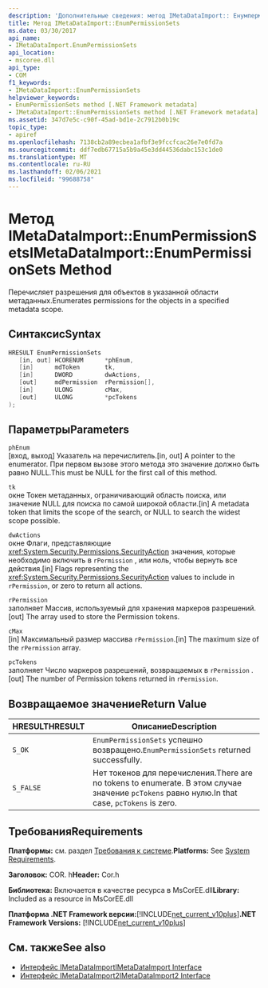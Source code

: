 ```yaml
---
description: 'Дополнительные сведения: метод IMetaDataImport:: Енумпермиссионсетс'
title: Метод IMetaDataImport::EnumPermissionSets
ms.date: 03/30/2017
api_name:
- IMetaDataImport.EnumPermissionSets
api_location:
- mscoree.dll
api_type:
- COM
f1_keywords:
- IMetaDataImport::EnumPermissionSets
helpviewer_keywords:
- EnumPermissionSets method [.NET Framework metadata]
- IMetaDataImport::EnumPermissionSets method [.NET Framework metadata]
ms.assetid: 347d7e5c-c90f-45ad-bd1e-2c7912b0b19c
topic_type:
- apiref
ms.openlocfilehash: 7138cb2a89ecbea1afbf3e9fccfcac26e7e0fd7a
ms.sourcegitcommit: ddf7edb67715a5b9a45e3dd44536dabc153c1de0
ms.translationtype: MT
ms.contentlocale: ru-RU
ms.lasthandoff: 02/06/2021
ms.locfileid: "99688758"
---
```

# <a name="imetadataimportenumpermissionsets-method"></a><span data-ttu-id="43ee3-103">Метод IMetaDataImport::EnumPermissionSets</span><span class="sxs-lookup"><span data-stu-id="43ee3-103">IMetaDataImport::EnumPermissionSets Method</span></span>

<span data-ttu-id="43ee3-104">Перечисляет разрешения для объектов в указанной области метаданных.</span><span class="sxs-lookup"><span data-stu-id="43ee3-104">Enumerates permissions for the objects in a specified metadata scope.</span></span>  
  
## <a name="syntax"></a><span data-ttu-id="43ee3-105">Синтаксис</span><span class="sxs-lookup"><span data-stu-id="43ee3-105">Syntax</span></span>  
  
```cpp  
HRESULT EnumPermissionSets  
   [in, out] HCORENUM      *phEnum,
   [in]      mdToken       tk,
   [in]      DWORD         dwActions,  
   [out]     mdPermission  rPermission[],  
   [in]      ULONG         cMax,  
   [out]     ULONG         *pcTokens  
);  
```  
  
## <a name="parameters"></a><span data-ttu-id="43ee3-106">Параметры</span><span class="sxs-lookup"><span data-stu-id="43ee3-106">Parameters</span></span>  

 `phEnum`  
 <span data-ttu-id="43ee3-107">[вход, выход] Указатель на перечислитель.</span><span class="sxs-lookup"><span data-stu-id="43ee3-107">[in, out] A pointer to the enumerator.</span></span> <span data-ttu-id="43ee3-108">При первом вызове этого метода это значение должно быть равно NULL.</span><span class="sxs-lookup"><span data-stu-id="43ee3-108">This must be NULL for the first call of this method.</span></span>  
  
 `tk`  
 <span data-ttu-id="43ee3-109">окне Токен метаданных, ограничивающий область поиска, или значение NULL для поиска по самой широкой области.</span><span class="sxs-lookup"><span data-stu-id="43ee3-109">[in] A metadata token that limits the scope of the search, or NULL to search the widest scope possible.</span></span>  
  
 `dwActions`  
 <span data-ttu-id="43ee3-110">окне Флаги, представляющие <xref:System.Security.Permissions.SecurityAction> значения, которые необходимо включить в `rPermission` , или ноль, чтобы вернуть все действия.</span><span class="sxs-lookup"><span data-stu-id="43ee3-110">[in] Flags representing the <xref:System.Security.Permissions.SecurityAction> values to include in `rPermission`, or zero to return all actions.</span></span>  
  
 `rPermission`  
 <span data-ttu-id="43ee3-111">заполняет Массив, используемый для хранения маркеров разрешений.</span><span class="sxs-lookup"><span data-stu-id="43ee3-111">[out] The array used to store the Permission tokens.</span></span>  
  
 `cMax`  
 <span data-ttu-id="43ee3-112">[in] Максимальный размер массива `rPermission`.</span><span class="sxs-lookup"><span data-stu-id="43ee3-112">[in] The maximum size of the `rPermission` array.</span></span>  
  
 `pcTokens`  
 <span data-ttu-id="43ee3-113">заполняет Число маркеров разрешений, возвращаемых в `rPermission` .</span><span class="sxs-lookup"><span data-stu-id="43ee3-113">[out] The number of Permission tokens returned in `rPermission`.</span></span>  
  
## <a name="return-value"></a><span data-ttu-id="43ee3-114">Возвращаемое значение</span><span class="sxs-lookup"><span data-stu-id="43ee3-114">Return Value</span></span>  
  
|<span data-ttu-id="43ee3-115">HRESULT</span><span class="sxs-lookup"><span data-stu-id="43ee3-115">HRESULT</span></span>|<span data-ttu-id="43ee3-116">Описание</span><span class="sxs-lookup"><span data-stu-id="43ee3-116">Description</span></span>|  
|-------------|-----------------|  
|`S_OK`|<span data-ttu-id="43ee3-117">`EnumPermissionSets` успешно возвращено.</span><span class="sxs-lookup"><span data-stu-id="43ee3-117">`EnumPermissionSets` returned successfully.</span></span>|  
|`S_FALSE`|<span data-ttu-id="43ee3-118">Нет токенов для перечисления.</span><span class="sxs-lookup"><span data-stu-id="43ee3-118">There are no tokens to enumerate.</span></span> <span data-ttu-id="43ee3-119">В этом случае значение `pcTokens` равно нулю.</span><span class="sxs-lookup"><span data-stu-id="43ee3-119">In that case, `pcTokens` is zero.</span></span>|  
  
## <a name="requirements"></a><span data-ttu-id="43ee3-120">Требования</span><span class="sxs-lookup"><span data-stu-id="43ee3-120">Requirements</span></span>  

 <span data-ttu-id="43ee3-121">**Платформы:** см. раздел [Требования к системе](../../get-started/system-requirements.md).</span><span class="sxs-lookup"><span data-stu-id="43ee3-121">**Platforms:** See [System Requirements](../../get-started/system-requirements.md).</span></span>  
  
 <span data-ttu-id="43ee3-122">**Заголовок:** COR. h</span><span class="sxs-lookup"><span data-stu-id="43ee3-122">**Header:** Cor.h</span></span>  
  
 <span data-ttu-id="43ee3-123">**Библиотека:** Включается в качестве ресурса в MsCorEE.dll</span><span class="sxs-lookup"><span data-stu-id="43ee3-123">**Library:** Included as a resource in MsCorEE.dll</span></span>  
  
 <span data-ttu-id="43ee3-124">**Платформа .NET Framework версии:**[!INCLUDE[net_current_v10plus](../../../../includes/net-current-v10plus-md.md)]</span><span class="sxs-lookup"><span data-stu-id="43ee3-124">**.NET Framework Versions:** [!INCLUDE[net_current_v10plus](../../../../includes/net-current-v10plus-md.md)]</span></span>  
  
## <a name="see-also"></a><span data-ttu-id="43ee3-125">См. также</span><span class="sxs-lookup"><span data-stu-id="43ee3-125">See also</span></span>

- [<span data-ttu-id="43ee3-126">Интерфейс IMetaDataImport</span><span class="sxs-lookup"><span data-stu-id="43ee3-126">IMetaDataImport Interface</span></span>](imetadataimport-interface.md)
- [<span data-ttu-id="43ee3-127">Интерфейс IMetaDataImport2</span><span class="sxs-lookup"><span data-stu-id="43ee3-127">IMetaDataImport2 Interface</span></span>](imetadataimport2-interface.md)
